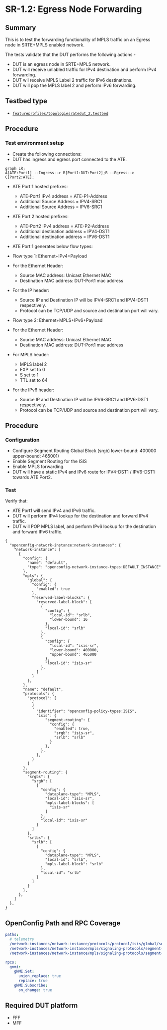 # SR-1.2: Egress Node Forwarding

## Summary

This is to test the forwarding functionality of MPLS traffic on an Egress node 
in SRTE+MPLS enabled network.

The tests validate that the DUT performs the following actions -

 - DUT is an egress node in SRTE+MPLS network.
 - DUT will receive unlabled traffic for IPv4 destination and perform IPv4 forwarding.
 - DUT wil receive MPLS Label 2 traffic for IPv6 destinations.
 - DUT will pop the MPLS label 2 and perform IPv6 forwarding.


## Testbed type

* [`featureprofiles/topologies/atedut_2.testbed`](https://github.com/openconfig/featureprofiles/blob/main/topologies/atedut_2.testbed)

## Procedure

### Test environment setup

* Create the following connections:
* DUT has ingress and egress port connected to the ATE.
  
```mermaid
graph LR; 
A[ATE:Port1] --Ingress--> B[Port1:DUT:Port2];B --Egress--> C[Port2:ATE];
```

* ATE Port 1 hosted prefixes:
  
  * ATE-Port1 IPv4 address = ATE-P1-Address
  * Additional Source Address = IPV4-SRC1
  * Additional Source Address = IPV6-SRC1

* ATE Port 2 hosted prefixes:
  
  * ATE-Port2 IPv4 address = ATE-P2-Address
  * Additional destination address = IPV4-DST1
  * Additional destination address = IPV6-DST1

*  ATE Port 1 generates below flow types:
 
 * Flow type 1:  Ethernet+IPv4+Payload
  * For the Ethernet Header:
     * Source MAC address: Unicast Ethernet MAC
     * Destination MAC address: DUT-Port1 mac address
   * For the IP header:
     * Source IP and Destination IP will be IPV4-SRC1 and IPV4-DST1 respectively.
     * Protocol can be TCP/UDP and source and destination port will vary.

 * Flow type 2:  Ethernet+MPLS+IPv6+Payload
  * For the Ethernet Header:
     * Source MAC address: Unicast Ethernet MAC
     * Destination MAC address: DUT-Port1 mac address
  * For MPLS header:
     * MPLS label 2
     * EXP set to 0
     * S set to 1
     * TTL set to 64  
  * For the IPv6 header:
     * Source IP and Destination IP will be IPV6-SRC1 and IPV6-DST1 respectively.
     * Protocol can be TCP/UDP and source and destination port will vary.
## Procedure

### Configuration
                              
*   Configure Segment Routing Global Block (srgb) lower-bound: 400000 upper-bound: 465001)
*   Enable Segment Routing for the ISIS
*   Enable MPLS forwarding.
*   DUT will have a static IPv4 and IPv6 route for IPV4-DST1 / IPV6-DST1 towards ATE Port2.

### Test 

Verify that:

*  ATE Port1 will send IPv4 and IPv6 traffic.
*  DUT will perform IPv4 lookup for the destination and forward IPv4 traffic.
*  DUT will POP MPLS label, and perform IPv6 lookup for the destination and forward IPv6 traffic.

```
{
  "openconfig-network-instance:network-instances": {
    "network-instance": [
      {
        "config": {
          "name": "default",
          "type": "openconfig-network-instance-types:DEFAULT_INSTANCE"
        },
        "mpls": {
          "global": {
            "config": {
              "enabled": true
            },
            "reserved-label-blocks": {
              "reserved-label-block": [
                {
                  "config": {
                    "local-id": "srlb",
                    "lower-bound": 16
                  },
                  "local-id": "srlb"
                },
                {
                  "config": {
                    "local-id": "isis-sr",
                    "lower-bound": 400000,
                    "upper-bound": 465000
                  },
                  "local-id": "isis-sr"
                },
              ]
            }
          },
        },
        "name": "default",
        "protocols": {
          "protocol": [
            {
            {
              "identifier": "openconfig-policy-types:ISIS",
              "isis": {
                  "segment-routing": {
                    "config": {
                      "enabled": true,
                      "srgb": "isis-sr",
                      "srlb": "srlb"
                    }
                  },
                },
              },
            }
          ]
        },
        "segment-routing": {
          "srgbs": {
            "srgb": [
              {
                "config": {
                  "dataplane-type": "MPLS",
                  "local-id": "isis-sr",
                  "mpls-label-blocks": [
                    "isis-sr"
                  ]
                },
                "local-id": "isis-sr"
              }
            ]
          },
          "srlbs": {
            "srlb": [
              {
                "config": {
                  "dataplane-type": "MPLS",
                  "local-id": "srlb",
                  "mpls-label-block": "srlb"
                },
                "local-id": "srlb"
              }
            ]
          }
        },
      },
    ]
  },
}
```
## OpenConfig Path and RPC Coverage

```yaml
paths:
  # telemetry
  /network-instances/network-instance/protocols/protocol/isis/global/segment-routing/state/enabled:
  /network-instances/network-instance/mpls/signaling-protocols/segment-routing/aggregate-sid-counters/aggregate-sid-counter/state/in-pkts:
  /network-instances/network-instance/mpls/signaling-protocols/segment-routing/aggregate-sid-counters/aggregate-sid-counter/state/out-pkts:

rpcs:
  gnmi:
    gNMI.Set:
      union_replace: true
      replace: true
    gNMI.Subscribe:
      on_change: true
```
## Required DUT platform

* FFF
* MFF
